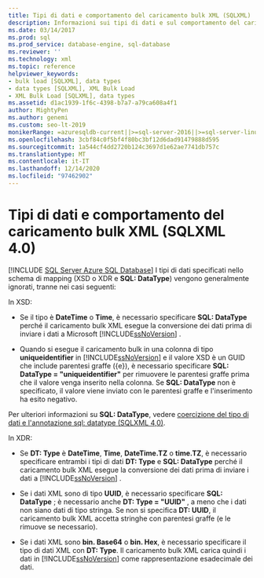 ```yaml
---
title: Tipi di dati e comportamento del caricamento bulk XML (SQLXML)
description: Informazioni sui tipi di dati e sul comportamento del caricamento bulk XML in SQLXML 4,0.
ms.date: 03/14/2017
ms.prod: sql
ms.prod_service: database-engine, sql-database
ms.reviewer: ''
ms.technology: xml
ms.topic: reference
helpviewer_keywords:
- bulk load [SQLXML], data types
- data types [SQLXML], XML Bulk Load
- XML Bulk Load [SQLXML], data types
ms.assetid: d1ac1939-1f6c-4398-b7a7-a79ca608a4f1
author: MightyPen
ms.author: genemi
ms.custom: seo-lt-2019
monikerRange: =azuresqldb-current||>=sql-server-2016||>=sql-server-linux-2017||=azuresqldb-mi-current
ms.openlocfilehash: 3cbf84c0f5bf4f80bc3bf12d6dad91479888d595
ms.sourcegitcommit: 1a544cf4dd2720b124c3697d1e62ae7741db757c
ms.translationtype: MT
ms.contentlocale: it-IT
ms.lasthandoff: 12/14/2020
ms.locfileid: "97462902"
---
```

# <a name="data-types-and-xml-bulk-load-behavior-sqlxml-40"></a>Tipi di dati e comportamento del caricamento bulk XML (SQLXML 4.0)
[!INCLUDE [SQL Server Azure SQL Database](../../../includes/applies-to-version/sql-asdb.md)]
  I tipi di dati specificati nello schema di mapping (XSD o XDR e **SQL: DataType**) vengono generalmente ignorati, tranne nei casi seguenti:  
  
 In XSD:  
  
-   Se il tipo è **DateTime** o **Time**, è necessario specificare **SQL: DataType** perché il caricamento bulk XML esegue la conversione dei dati prima di inviare i dati a Microsoft [!INCLUDE[ssNoVersion](../../../includes/ssnoversion-md.md)] .  
  
-   Quando si esegue il caricamento bulk in una colonna di tipo **uniqueidentifier** in [!INCLUDE[ssNoVersion](../../../includes/ssnoversion-md.md)] e il valore XSD è un GUID che include parentesi graffe ({e}), è necessario specificare **SQL: DataType = "uniqueidentifier"** per rimuovere le parentesi graffe prima che il valore venga inserito nella colonna. Se **SQL: DataType** non è specificato, il valore viene inviato con le parentesi graffe e l'inserimento ha esito negativo.  
  
 Per ulteriori informazioni su **SQL: DataType**, vedere [coercizione del tipo di dati e l'annotazione sql: datatype &#40;SQLXML 4,0&#41;](../../../relational-databases/sqlxml-annotated-xsd-schemas-using/data-type-coercions-and-the-sql-datatype-annotation-sqlxml-4-0.md).  
  
 In XDR:  
  
-   Se **DT: Type** è **DateTime**, **Time**, **DateTime.TZ** o **time.TZ**, è necessario specificare entrambi i tipi di dati **DT: Type** e **SQL: DataType** perché il caricamento bulk XML esegue la conversione dei dati prima di inviare i dati a [!INCLUDE[ssNoVersion](../../../includes/ssnoversion-md.md)] .  
  
-   Se i dati XML sono di tipo **UUID**, è necessario specificare **SQL: DataType** ; è necessario anche **DT: Type = "UUID"** , a meno che i dati non siano dati di tipo stringa. Se non si specifica **DT: UUID**, il caricamento bulk XML accetta stringhe con parentesi graffe (e le rimuove se necessario).  
  
-   Se i dati XML sono **bin. Base64** o **bin. Hex**, è necessario specificare il tipo di dati XML con **DT: Type**. Il caricamento bulk XML carica quindi i dati in [!INCLUDE[ssNoVersion](../../../includes/ssnoversion-md.md)] come rappresentazione esadecimale dei dati.  
  
  
